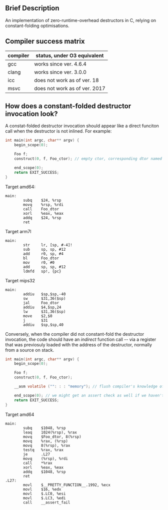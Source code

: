 Brief Description
-----------------

An implementation of zero-runtime-overhead destructors in C, relying on constant-folding optimisations.

Compiler success matrix
-----------------------

| compiler                   | status, under O3 equivalent     |
| -------------------------- | ------------------------------- |
| gcc                        | works since ver. 4.6.4          |
| clang                      | works since ver. 3.0.0          |
| icc                        | does not work as of ver. 18     |
| msvc                       | does not work as of ver. 2017   |


How does a constant-folded destructor invocation look?
------------------------------------------------------

A constat-folded destructor invocation should appear like a direct funciton call when the destructor is not inlined. For example:

```c
int main(int argc, char** argv) {
	begin_scope(0);

	Foo f;
	construct(0, f, Foo_ctor); // empty ctor, corresponding dtor named Foo_dtor, non-inlined

	end_scope(0);
	return EXIT_SUCCESS;
}
```

Target amd64:
```
main:
        subq    $24, %rsp
        movq    %rsp, %rdi
        call    Foo_dtor
        xorl    %eax, %eax
        addq    $24, %rsp
        ret
```
Target arm7l
```
main:
        str     lr, [sp, #-4]!
        sub     sp, sp, #12
        add     r0, sp, #4
        bl      Foo_dtor
        mov     r0, #0
        add     sp, sp, #12
        ldmfd   sp!, {pc}
```
Target mips32
```
main:
        addiu   $sp,$sp,-40
        sw      $31,36($sp)
        jal     Foo_dtor
        addiu   $4,$sp,24
        lw      $31,36($sp)
        move    $2,$0
        j       $31
        addiu   $sp,$sp,40
```

Conversely, when the compiler did not constant-fold the destructor invocation, the code should have an *indirect* function call -- via a register that was previosuly loaded with the address of the destructor, normally from a source on stack.

```c
int main(int argc, char** argv) {
    begin_scope(0);

    Foo f;
    construct(0, f, Foo_ctor);

    __asm volatile ("": : : "memory"); // flush compiler's knowledge of constants that went to memory

    end_scope(0); // we might get an assert check as well if we haven't disabled those
    return EXIT_SUCCESS;
}
```

Target amd64
```
main:
        subq    $1048, %rsp
        leaq    1024(%rsp), %rax
        movq    $Foo_dtor, 8(%rsp)
        movq    %rax, (%rsp)
        movq    8(%rsp), %rax
        testq   %rax, %rax
        je      .L27
        movq    (%rsp), %rdi
        call    *%rax
        xorl    %eax, %eax
        addq    $1048, %rsp
        ret
.L27:
        movl    $__PRETTY_FUNCTION__.1992, %ecx
        movl    $16, %edx
        movl    $.LC0, %esi
        movl    $.LC3, %edi
        call    __assert_fail
```
